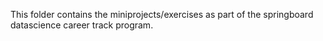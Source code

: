 This folder contains the miniprojects/exercises as part of the springboard datascience career track program.
